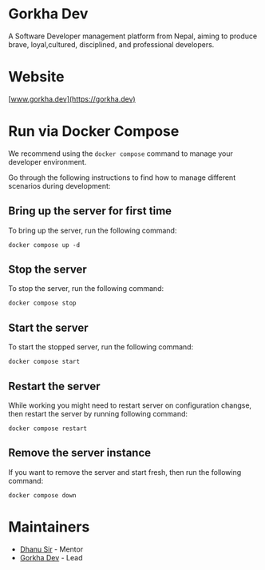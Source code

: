 # Gorkha Dev

A Software Developer management platform from Nepal, aiming to produce brave, loyal,cultured, disciplined, and professional developers.

# Website

[www.gorkha.dev](https://gorkha.dev)

# Run via Docker Compose

We recommend using the `docker compose` command to manage your developer environment.

Go through the following instructions to find how to manage different scenarios during development:

## Bring up the server for first time

To bring up the server, run the following command:

```
docker compose up -d
```

## Stop the server

To stop the server, run the following command:

```
docker compose stop
```

## Start the server

To start the stopped server, run the following command:

```
docker compose start
```

## Restart the server

While working you might need to restart server on configuration changse, then restart the server by running following command:

```
docker compose restart
```

## Remove the server instance

If you want to remove the server and start fresh, then run the following command:

```
docker compose down
```

# Maintainers

- [Dhanu Sir](@dhanusir) - Mentor
- [Gorkha Dev](@gorkhadev01) - Lead

